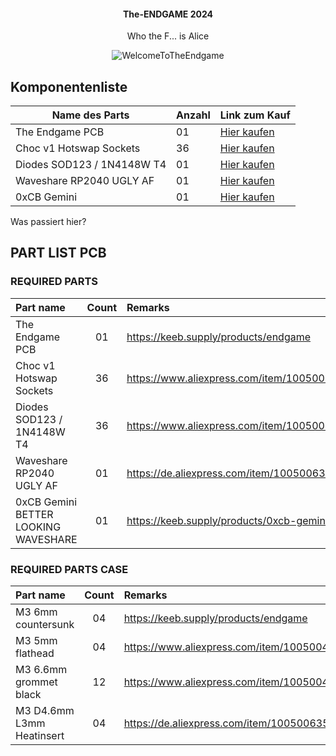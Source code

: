<div align="center">

#### The-ENDGAME 2024 ####

Who the F... is Alice

</div>

<div align="center">
  <img src="https://github.com/OldMan6955/TheEndgame2024/blob/main/IMAGES/WelcomeToTheEndgame.gif" alt="WelcomeToTheEndgame">
</div>



## Komponentenliste

<small>

| Name des Parts          | Anzahl | Link zum Kauf                             |
|--------------------------|--------|------------------------------------------|
| The Endgame PCB          | 01     | [Hier kaufen](https://keeb.supply/products/endgame) |
| Choc v1 Hotswap Sockets  | 36     | [Hier kaufen](https://www.aliexpress.com/item/1005004916925259.html?) |
| Diodes SOD123 / 1N4148W T4 | 01    | [Hier kaufen](https://de.aliexpress.com/item/1005006354505058.html?) |
| Waveshare RP2040 UGLY AF | 01     | [Hier kaufen](https://de.aliexpress.com/item/1005006354505058.html?) |
| 0xCB Gemini              | 01     | [Hier kaufen](https://keeb.supply/products/0xcb-gemini) |

</small>


Was passiert hier?

## PART LIST PCB

### REQUIRED PARTS

| Part name     | Count | Remarks | 
| :------------ | :---: | :------ |
| The Endgame PCB     | 01 | https://keeb.supply/products/endgame |
| Choc v1 Hotswap Sockets      | 36 | https://www.aliexpress.com/item/1005004916925259.html? |
| Diodes SOD123 / 1N4148W T4   | 36 | https://www.aliexpress.com/item/1005004309686841.html?  |
| Waveshare RP2040 UGLY AF     | 01 | https://de.aliexpress.com/item/1005006354505058.html? |
| 0xCB Gemini BETTER LOOKING WAVESHARE  | 01 | https://keeb.supply/products/0xcb-gemini |



### REQUIRED PARTS CASE

| Part name     | Count | Remarks | 
| :------------ | :---: | :------ |
| M3 6mm countersunk     | 04 | https://keeb.supply/products/endgame |
| M3 5mm flathead      | 04 | https://www.aliexpress.com/item/1005004916925259.html? |
| M3 6.6mm grommet black   | 12 | https://www.aliexpress.com/item/1005004309686841.html?  |
| M3 D4.6mm L3mm Heatinsert    | 04 | https://de.aliexpress.com/item/1005006354505058.html? |

